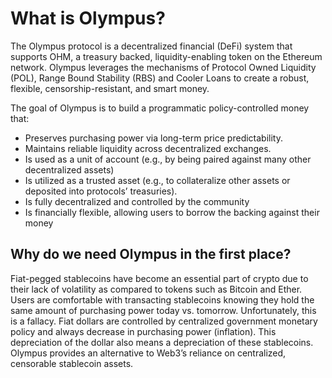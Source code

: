 # What is Olympus?

The Olympus protocol is a decentralized financial (DeFi) system that supports OHM, a treasury backed, liquidity-enabling token on the Ethereum network. Olympus leverages the mechanisms of Protocol Owned Liquidity (POL), Range Bound Stability (RBS) and Cooler Loans to create a robust, flexible, censorship-resistant, and smart money.

The goal of Olympus is to build a programmatic policy-controlled money that:
* Preserves purchasing power via long-term price predictability.
* Maintains reliable liquidity across decentralized exchanges.
* Is used as a unit of account (e.g., by being paired against many other decentralized assets)
* Is utilized as a trusted asset (e.g., to collateralize other assets or deposited into protocols’ treasuries).
* Is fully decentralized and controlled by the community
* Is financially flexible, allowing users to borrow the backing against their money

## Why do we need Olympus in the first place?

Fiat-pegged stablecoins have become an essential part of crypto due to their lack of volatility as compared to tokens such as Bitcoin and Ether. Users are comfortable with transacting stablecoins knowing they hold the same amount of purchasing power today vs. tomorrow. Unfortunately, this is a fallacy. Fiat dollars are controlled by centralized government monetary policy and always decrease in purchasing power (inflation). This depreciation of the dollar also means a depreciation of these stablecoins. Olympus provides an alternative to Web3’s reliance on centralized, censorable stablecoin assets. 
